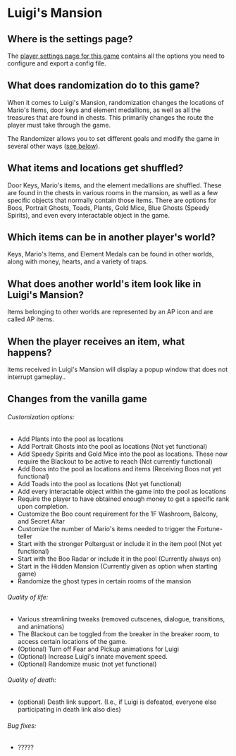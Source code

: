 # Luigi's Mansion

## Where is the settings page?

The [player settings page for this game](../player-settings) contains all the options you need to configure and export a
config file.

## What does randomization do to this game?

When it comes to Luigi's Mansion, randomization changes the locations of Mario's Items, door keys and element medallions,
as well as all the treasures that are found in chests. This primarily changes the route the player must take 
through the game.

The Randomizer allows you to set different goals and modify the game in several other ways
([see below](#changes-from-the-vanilla-game)). 

## What items and locations get shuffled?

Door Keys, Mario's items, and the element medallions are shuffled. These are found in the chests in various rooms in the 
mansion, as well as a few specific objects that normally contain those items. There are options for Boos, Portrait Ghosts, Toads, Plants, Gold Mice, Blue 
Ghosts (Speedy Spirits), and even every interactable object in the game.

## Which items can be in another player's world?

Keys, Mario's Items, and Element Medals can be found in other worlds, along with money, hearts, and a variety of traps.

## What does another world's item look like in Luigi's Mansion?

Items belonging to other worlds are represented by an AP icon and are called AP items.

## When the player receives an item, what happens?

items received in Luigi's Mansion will display a popup window that does not interrupt gameplay.. 

## Changes from the vanilla game

###### Customization options:

- Add Plants into the pool as locations
- Add Portrait Ghosts into the pool as locations (Not yet functional)
- Add Speedy Spirits and Gold Mice into the pool as locations. These now require the Blackout to be active to reach (Not currently functional)
- Add Boos into the pool as locations and items (Receiving Boos not yet functional)
- Add Toads into the pool as locations (Not yet functional)
- Add every interactable object within the game into the pool as locations
- Require the player to have obtained enough money to get a specific rank upon completion.
- Customize the Boo count requirement for the 1F Washroom, Balcony, and Secret Altar
- Customize the number of Mario's items needed to trigger the Fortune-teller
- Start with the stronger Poltergust or include it in the item pool (Not yet functional)
- Start with the Boo Radar or include it in the pool (Currently always on)
- Start in the Hidden Mansion (Currently given as option when starting game)
- Randomize the ghost types in certain rooms of the mansion

###### Quality of life:

- Various streamlining tweaks (removed cutscenes, dialogue, transitions, and animations)
- The Blackout can be toggled from the breaker in the breaker room, to access certain locations of the game.
- (Optional) Turn off Fear and Pickup animations for Luigi
- (Optional) Increase Luigi's innate movement speed.
- (Optional) Randomize music (not yet functional)

###### Quality of death:

- (optional) Death link support. (I.e., if Luigi is defeated, everyone else participating in death link also dies)


###### Bug fixes:

- ?????

